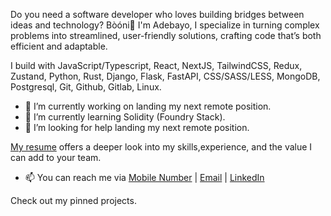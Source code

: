 Do you need a software developer who loves building bridges between ideas and technology? 
Bòóni👋 I'm Adebayo, I specialize in turning complex problems into streamlined, user-friendly solutions, crafting code that’s both efficient and adaptable.

I build with JavaScript/Typescript, React, NextJS, TailwindCSS, Redux, Zustand, Python, Rust, Django, Flask, FastAPI, CSS/SASS/LESS, MongoDB, Postgresql, Git, Github, Gitlab, Linux.

- 🔭 I’m currently working on landing my next remote position.
- 🌱 I’m currently learning Solidity (Foundry Stack).
- 🤔 I’m looking for help landing my next remote position.

[My resume](https://www.dropbox.com/scl/fi/vmy50ee5natztxvgjvqww/Adebayo_Olasunkanmi_Resume.pdf?rlkey=sm16nhy5d40aro1jkzipx8w6n&st=91df9vbk&dl=0) offers a deeper look into my skills,experience, and the value I can add to your team.

- 📫 You can reach me via [Mobile Number](+2349064302078) | [Email](abeebbade@gmail.com) | [LinkedIn](https://www.linkedin.com/in/shelldevme/)

Check out my pinned projects.
